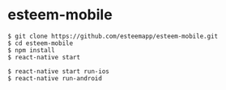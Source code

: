 # esteem-mobile

````
$ git clone https://github.com/esteemapp/esteem-mobile.git
$ cd esteem-mobile
$ npm install
$ react-native start
````


````
$ react-native start run-ios
$ react-native run-android
````
